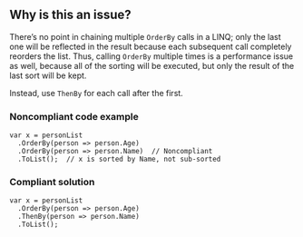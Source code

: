 ## Why is this an issue?
 
There’s no point in chaining multiple `OrderBy` calls in a LINQ; only the last one will be reflected in the result because each subsequent call completely reorders the list. Thus, calling `OrderBy` multiple times is a performance issue as well, because all of the sorting will be executed, but only the result of the last sort will be kept.
 
Instead, use `ThenBy` for each call after the first.
 
### Noncompliant code example

    var x = personList
      .OrderBy(person => person.Age)
      .OrderBy(person => person.Name)  // Noncompliant
      .ToList();  // x is sorted by Name, not sub-sorted

### Compliant solution

    var x = personList
      .OrderBy(person => person.Age)
      .ThenBy(person => person.Name)
      .ToList();